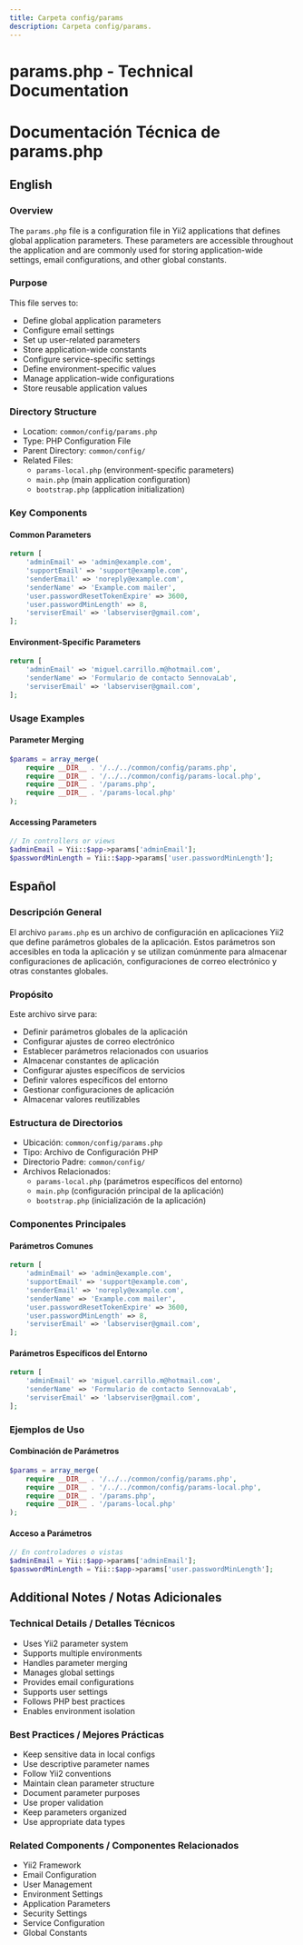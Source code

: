 ```yaml
---
title: Carpeta config/params
description: Carpeta config/params.
---
```


# params.php - Technical Documentation
# Documentación Técnica de params.php

## English

### Overview
The `params.php` file is a configuration file in Yii2 applications that defines global application parameters. These parameters are accessible throughout the application and are commonly used for storing application-wide settings, email configurations, and other global constants.

### Purpose
This file serves to:
- Define global application parameters
- Configure email settings
- Set up user-related parameters
- Store application-wide constants
- Configure service-specific settings
- Define environment-specific values
- Manage application-wide configurations
- Store reusable application values

### Directory Structure
- Location: `common/config/params.php`
- Type: PHP Configuration File
- Parent Directory: `common/config/`
- Related Files:
  - `params-local.php` (environment-specific parameters)
  - `main.php` (main application configuration)
  - `bootstrap.php` (application initialization)

### Key Components

#### Common Parameters
```php
return [
    'adminEmail' => 'admin@example.com',
    'supportEmail' => 'support@example.com',
    'senderEmail' => 'noreply@example.com',
    'senderName' => 'Example.com mailer',
    'user.passwordResetTokenExpire' => 3600,
    'user.passwordMinLength' => 8,
    'serviserEmail' => 'labserviser@gmail.com',
];
```

#### Environment-Specific Parameters
```php
return [
    'adminEmail' => 'miguel.carrillo.m@hotmail.com',
    'senderName' => 'Formulario de contacto SennovaLab',
    'serviserEmail' => 'labserviser@gmail.com',
];
```

### Usage Examples

#### Parameter Merging
```php
$params = array_merge(
    require __DIR__ . '/../../common/config/params.php',
    require __DIR__ . '/../../common/config/params-local.php',
    require __DIR__ . '/params.php',
    require __DIR__ . '/params-local.php'
);
```

#### Accessing Parameters
```php
// In controllers or views
$adminEmail = Yii::$app->params['adminEmail'];
$passwordMinLength = Yii::$app->params['user.passwordMinLength'];
```

## Español

### Descripción General
El archivo `params.php` es un archivo de configuración en aplicaciones Yii2 que define parámetros globales de la aplicación. Estos parámetros son accesibles en toda la aplicación y se utilizan comúnmente para almacenar configuraciones de aplicación, configuraciones de correo electrónico y otras constantes globales.

### Propósito
Este archivo sirve para:
- Definir parámetros globales de la aplicación
- Configurar ajustes de correo electrónico
- Establecer parámetros relacionados con usuarios
- Almacenar constantes de aplicación
- Configurar ajustes específicos de servicios
- Definir valores específicos del entorno
- Gestionar configuraciones de aplicación
- Almacenar valores reutilizables

### Estructura de Directorios
- Ubicación: `common/config/params.php`
- Tipo: Archivo de Configuración PHP
- Directorio Padre: `common/config/`
- Archivos Relacionados:
  - `params-local.php` (parámetros específicos del entorno)
  - `main.php` (configuración principal de la aplicación)
  - `bootstrap.php` (inicialización de la aplicación)

### Componentes Principales

#### Parámetros Comunes
```php
return [
    'adminEmail' => 'admin@example.com',
    'supportEmail' => 'support@example.com',
    'senderEmail' => 'noreply@example.com',
    'senderName' => 'Example.com mailer',
    'user.passwordResetTokenExpire' => 3600,
    'user.passwordMinLength' => 8,
    'serviserEmail' => 'labserviser@gmail.com',
];
```

#### Parámetros Específicos del Entorno
```php
return [
    'adminEmail' => 'miguel.carrillo.m@hotmail.com',
    'senderName' => 'Formulario de contacto SennovaLab',
    'serviserEmail' => 'labserviser@gmail.com',
];
```

### Ejemplos de Uso

#### Combinación de Parámetros
```php
$params = array_merge(
    require __DIR__ . '/../../common/config/params.php',
    require __DIR__ . '/../../common/config/params-local.php',
    require __DIR__ . '/params.php',
    require __DIR__ . '/params-local.php'
);
```

#### Acceso a Parámetros
```php
// En controladores o vistas
$adminEmail = Yii::$app->params['adminEmail'];
$passwordMinLength = Yii::$app->params['user.passwordMinLength'];
```

## Additional Notes / Notas Adicionales

### Technical Details / Detalles Técnicos
- Uses Yii2 parameter system
- Supports multiple environments
- Handles parameter merging
- Manages global settings
- Provides email configurations
- Supports user settings
- Follows PHP best practices
- Enables environment isolation

### Best Practices / Mejores Prácticas
- Keep sensitive data in local configs
- Use descriptive parameter names
- Follow Yii2 conventions
- Maintain clean parameter structure
- Document parameter purposes
- Use proper validation
- Keep parameters organized
- Use appropriate data types

### Related Components / Componentes Relacionados
- Yii2 Framework
- Email Configuration
- User Management
- Environment Settings
- Application Parameters
- Security Settings
- Service Configuration
- Global Constants